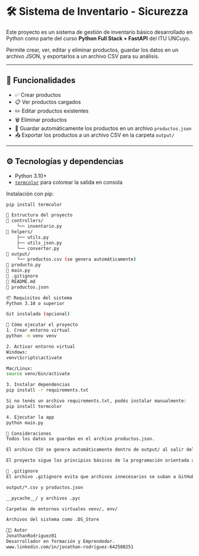 # 🛠️ Sistema de Inventario - Sicurezza

Este proyecto es un sistema de gestión de inventario básico desarrollado en Python como parte del curso **Python Full Stack + FastAPI** del ITU UNCuyo.

Permite crear, ver, editar y eliminar productos, guardar los datos en un archivo JSON, y exportarlos a un archivo CSV para su análisis.

---

## 🚀 Funcionalidades

- ✅ Crear productos  
- 📋 Ver productos cargados  
- ✏️ Editar productos existentes  
- 🗑️ Eliminar productos  
- 💾 Guardar automáticamente los productos en un archivo `productos.json`  
- 📤 Exportar los productos a un archivo CSV en la carpeta `output/`  

---

## ⚙️ Tecnologías y dependencias

- Python 3.10+
- [`termcolor`](https://pypi.org/project/termcolor/) para colorear la salida en consola

Instalación con pip:

```bash
pip install termcolor

🧱 Estructura del proyecto
📁 controllers/
    └── inventario.py
📁 helpers/
    ├── utils.py
    ├── utils_json.py
    └── converter.py
📁 output/
    └── productos.csv (se genera automáticamente)
📄 producto.py
📄 main.py
📄 .gitignore
📄 README.md
📄 productos.json

📦 Requisitos del sistema
Python 3.10 o superior

Git instalado (opcional)

🧪 Cómo ejecutar el proyecto
1. Crear entorno virtual
python -m venv venv

2. Activar entorno virtual
Windows:
venv\Scripts\activate

Mac/Linux:
source venv/bin/activate

3. Instalar dependencias
pip install -r requirements.txt

Si no tenés un archivo requirements.txt, podés instalar manualmente:
pip install termcolor

4. Ejecutar la app
python main.py

📝 Consideraciones
Todos los datos se guardan en el archivo productos.json.

El archivo CSV se genera automáticamente dentro de output/ al salir del programa.

El proyecto sigue los principios básicos de la programación orientada a objetos (POO).

🧾 .gitignore
El archivo .gitignore evita que archivos innecesarios se suban a GitHub. Incluye exclusiones para:

output/*.csv y productos.json

__pycache__/ y archivos .pyc

Carpetas de entornos virtuales venv/, env/

Archivos del sistema como .DS_Store

🧑‍💻 Autor
JonathanRodriguez01
Desarrollador en formación y Emprendedor.
www.linkedin.com/in/jonathan-rodríguez-642580251


